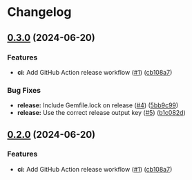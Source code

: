# Changelog

## [0.3.0](https://github.com/JuanVqz/simple_form-themes/compare/v0.2.0...v0.3.0) (2024-06-20)


### Features

* **ci:** Add GitHub Action release workflow ([#1](https://github.com/JuanVqz/simple_form-themes/issues/1)) ([cb108a7](https://github.com/JuanVqz/simple_form-themes/commit/cb108a706b82e874aad903f6ef2d1f330ac5f14b))


### Bug Fixes

* **release:** Include Gemfile.lock on release ([#4](https://github.com/JuanVqz/simple_form-themes/issues/4)) ([5bb9c99](https://github.com/JuanVqz/simple_form-themes/commit/5bb9c99b3d4858526b8658af50fdb95ed972aa27))
* **release:** Use the correct release output key ([#5](https://github.com/JuanVqz/simple_form-themes/issues/5)) ([b1c082d](https://github.com/JuanVqz/simple_form-themes/commit/b1c082d4cce81aa18641439a2d1f2d4833f98719))

## [0.2.0](https://github.com/JuanVqz/simple_form-themes/compare/v0.1.0...v0.2.0) (2024-06-20)


### Features

* **ci:** Add GitHub Action release workflow ([#1](https://github.com/JuanVqz/simple_form-themes/issues/1)) ([cb108a7](https://github.com/JuanVqz/simple_form-themes/commit/cb108a706b82e874aad903f6ef2d1f330ac5f14b))
